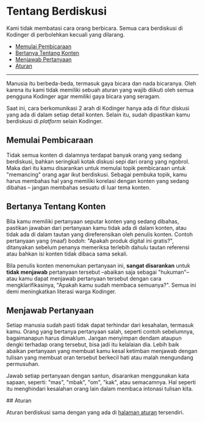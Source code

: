 # Tentang Berdiskusi

Kami tidak membatasi cara orang berbicara. Semua cara berdiskusi di Kodinger di perbolehkan kecuali yang dilarang.

- [Memulai Pembicaraan](#start-discuss)
- [Bertanya Tentang Konten](#how-to-ask)
- [Menjawab Pertanyaan](#how-to-answer)
- [Aturan](#rules)

---

Manusia itu berbeda-beda, termasuk gaya bicara dan nada bicaranya. Oleh karena itu kami tidak memiliki sebuah aturan yang wajib diikuti oleh semua pengguna Kodinger agar memiliki gaya bicara yang seragam.

Saat ini, cara berkomunikasi 2 arah di Kodinger hanya ada di fitur diskusi yang ada di dalam setiap detail konten. Selain itu, sudah dipastikan kamu berdiskusi di *platform* selain Kodinger.

<a name="start-discuss"></a>
## Memulai Pembicaraan

Tidak semua konten di dalamnya terdapat banyak orang yang sedang berdiskusi, bahkan seringkali kotak diskusi sepi dari orang yang ngobrol. Maka dari itu kamu disarankan untuk memulai topik pembicaraan untuk "memancing" orang agar ikut berdiskusi. Sebagai pembuka topik, kamu harus membahas hal yang memiliki korelasi dengan konten yang sedang dibahas – jangan membahas sesuatu di luar tema konten.

<a name="how-to-ask"></a>
## Bertanya Tentang Konten

Bila kamu memiliki pertanyaan seputar konten yang sedang dibahas, pastikan jawaban dari pertanyaan kamu tidak ada di dalam konten, atau tidak ada di dalam tautan yang direferensikan oleh penulis konten. Contoh pertanyaan yang (maaf) bodoh: "Apakah produk digital ini gratis?", ditanyakan sebelum penanya memeriksa terlebih dahulu tautan referensi atau bahkan isi konten tidak dibaca sama sekali.

Bila penulis konten menemukan pertanyaan ini, **sangat disarankan** untuk **tidak menjawab** pertanyaan tersebut –abaikan saja sebagai "hukuman"– atau kamu dapat menjawab pertanyaan tersebut dengan cara mengklarifikasinya, "Apakah kamu sudah membaca semuanya?". Semua ini demi meningkatkan literasi warga Kodinger.

<a name="how-to-answer"></a>
## Menjawab Pertanyaan

Setiap manusia sudah pasti tidak dapat terhindar dari kesahalan, termasuk kamu. Orang yang bertanya pertanyaan salah, seperti contoh sebelumnya, bagaimanapun harus dimaklum. Jangan menyimpan dendam ataupun dengki terhadap orang tersebut, bisa jadi itu kelalaian dia. Lebih baik abaikan pertanyaan yang membuat kamu kesal ketimban menjawab dengan tulisan yang membuat oran tersebut berkecil hati atau malah mengundang permusuhan. 

Jawab setiap pertanyaan dengan santun, disarankan menggunakan kata sapaan, seperti: "mas", "mbak", "om", "kak", atau semacamnya. Hal seperti itu menghindari kesalahan orang lain dalam membaca intonasi tulisan kita.

<a name="rules">
## Aturan

Aturan berdiskusi sama dengan yang ada di [halaman aturan](rules) tersendiri.